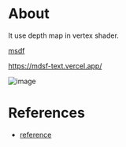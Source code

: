 # About

It use depth map in vertex shader.

[msdf](https://github.com/leochocolat/three-msdf-text-utils)

https://mdsf-text.vercel.app/

![image](https://github.com/yukaorange/mdsf-text/assets/98954503/eff05604-f138-4772-9a20-1e2b8df37584)

# References

- [reference](https://gist.github.com/yiwenl/3f804e80d0930e34a0b33359259b556c)
